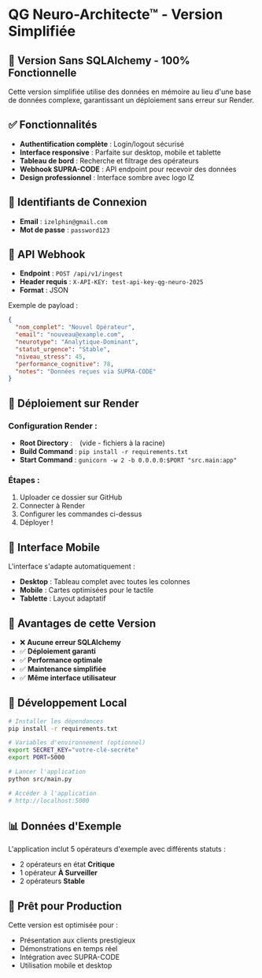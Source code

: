 # QG Neuro-Architecte™ - Version Simplifiée

## 🚀 Version Sans SQLAlchemy - 100% Fonctionnelle

Cette version simplifiée utilise des données en mémoire au lieu d'une base de données complexe, garantissant un déploiement sans erreur sur Render.

## ✅ Fonctionnalités

- **Authentification complète** : Login/logout sécurisé
- **Interface responsive** : Parfaite sur desktop, mobile et tablette
- **Tableau de bord** : Recherche et filtrage des opérateurs
- **Webhook SUPRA-CODE** : API endpoint pour recevoir des données
- **Design professionnel** : Interface sombre avec logo IZ

## 🔐 Identifiants de Connexion

- **Email** : `izelphin@gmail.com`
- **Mot de passe** : `password123`

## 🔗 API Webhook

- **Endpoint** : `POST /api/v1/ingest`
- **Header requis** : `X-API-KEY: test-api-key-qg-neuro-2025`
- **Format** : JSON

Exemple de payload :
```json
{
  "nom_complet": "Nouvel Opérateur",
  "email": "nouveau@example.com",
  "neurotype": "Analytique-Dominant",
  "statut_urgence": "Stable",
  "niveau_stress": 45,
  "performance_cognitive": 78,
  "notes": "Données reçues via SUPRA-CODE"
}
```

## 🚀 Déploiement sur Render

### Configuration Render :
- **Root Directory** : ` ` (vide - fichiers à la racine)
- **Build Command** : `pip install -r requirements.txt`
- **Start Command** : `gunicorn -w 2 -b 0.0.0.0:$PORT "src.main:app"`

### Étapes :
1. Uploader ce dossier sur GitHub
2. Connecter à Render
3. Configurer les commandes ci-dessus
4. Déployer !

## 📱 Interface Mobile

L'interface s'adapte automatiquement :
- **Desktop** : Tableau complet avec toutes les colonnes
- **Mobile** : Cartes optimisées pour le tactile
- **Tablette** : Layout adaptatif

## 🎯 Avantages de cette Version

- ❌ **Aucune erreur SQLAlchemy**
- ✅ **Déploiement garanti**
- ✅ **Performance optimale**
- ✅ **Maintenance simplifiée**
- ✅ **Même interface utilisateur**

## 🔧 Développement Local

```bash
# Installer les dépendances
pip install -r requirements.txt

# Variables d'environnement (optionnel)
export SECRET_KEY="votre-clé-secrète"
export PORT=5000

# Lancer l'application
python src/main.py

# Accéder à l'application
# http://localhost:5000
```

## 📊 Données d'Exemple

L'application inclut 5 opérateurs d'exemple avec différents statuts :
- 2 opérateurs en état **Critique**
- 1 opérateur **À Surveiller**
- 2 opérateurs **Stable**

## 🎉 Prêt pour Production

Cette version est optimisée pour :
- Présentation aux clients prestigieux
- Démonstrations en temps réel
- Intégration avec SUPRA-CODE
- Utilisation mobile et desktop

